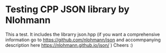 # Testing CPP JSON library by Nlohmann
This a test. It includes the librarry json.hpp (if you want a comprehensive information go to https://github.com/nlohmann/json and accommpanying description here https://nlohmann.github.io/json/ )
Cheers :)
